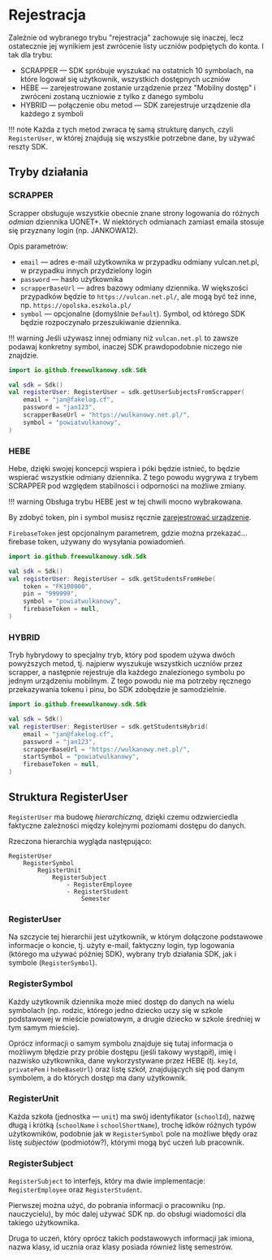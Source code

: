 # Rejestracja

Zależnie od wybranego trybu "rejestracja" zachowuje się inaczej, lecz ostatecznie jej wynikiem jest zwrócenie listy uczniów podpiętych do konta.
I tak dla trybu:

* SCRAPPER — SDK spróbuje wyszukać na ostatnich 10 symbolach, na które logował się użytkownik, wszystkich dostępnych uczniów 
* HEBE — zarejestrowane zostanie urządzenie przez "Mobilny dostęp" i zwróceni zostaną uczniowie z tylko z danego symbolu
* HYBRID — połączenie obu metod — SDK zarejestruje urządzenie dla każdego z symboli

!!! note
    Każda z tych metod zwraca tę samą strukturę danych, czyli `RegisterUser`, w której znajdują się wszystkie potrzebne dane, by używać reszty SDK.

## Tryby działania

### SCRAPPER

Scrapper obsługuje wszystkie obecnie znane strony logowania do różnych _odmian_ dziennika UONET+.
W niektórych odmianach zamiast emaila stosuje się przyznany login (np. JANKOWA12).

Opis parametrów:

* `email` — adres e-mail użytkownika w przypadku odmiany vulcan.net.pl, w przypadku innych przydzielony login
* `password` — hasło użytkownika
* `scrapperBaseUrl` — adres bazowy odmiany dziennika. W większości przypadków będzie to `https://vulcan.net.pl/`, ale mogą być też inne, np. `https://opolska.eszkola.pl/`
* `symbol` — opcjonalne (domyślnie `Default`). Symbol, od którego SDK będzie rozpoczynało przeszukiwanie dziennika.

!!! warning
    Jeśli używasz innej odmiany niż `vulcan.net.pl` to zawsze podawaj konkretny symbol, inaczej SDK prawdopodobnie niczego nie znajdzie.  

```kotlin
import io.github.freewulkanowy.sdk.Sdk

val sdk = Sdk()
val registerUser: RegisterUser = sdk.getUserSubjectsFromScrapper(
    email = "jan@fakelog.cf",
    password = "jan123",
    scrapperBaseUrl = "https://wulkanowy.net.pl/",
    symbol = "powiatwulkanowy",
)
```


### HEBE

Hebe, dzięki swojej koncepcji wspiera i póki będzie istnieć, to będzie wspierać wszystkie odmiany dziennika.
Z tego powodu wygrywa z trybem SCRAPPER pod względem stabilności i odporności na możliwe zmiany.

!!! warning
    Obsługa trybu HEBE jest w tej chwili mocno wybrakowana.

By zdobyć token, pin i symbol musisz ręcznie [zarejestrować urządzenie](https://wulkanowy.github.io/czesto-zadawane-pytania/co-to-jest-symbol).

`FirebaseToken` jest opcjonalnym parametrem, gdzie można przekazać... firebase token, używany do wysyłania powiadomień.

```kotlin
import io.github.freewulkanowy.sdk.Sdk

val sdk = Sdk()
val registerUser: RegisterUser = sdk.getStudentsFromHebe(
    token = "FK100000",
    pin = "999999",
    symbol = "powiatwulkanowy",
    firebaseToken = null,
)
```


### HYBRID

Tryb hybrydowy to specjalny tryb, który pod spodem używa dwóch powyższych metod, tj. najpierw wyszukuje wszystkich uczniów przez scrapper, a następnie rejestruje dla każdego znalezionego symbolu po jednym urządzeniu mobilnym.
Z tego powodu nie ma potrzeby ręcznego przekazywania tokenu i pinu, bo SDK zdobędzie je samodzielnie.

```kotlin
import io.github.freewulkanowy.sdk.Sdk

val sdk = Sdk()
val registerUser: RegisterUser = sdk.getStudentsHybrid(
    email = "jan@fakelog.cf",
    password = "jan123",
    scrapperBaseUrl = "https://wulkanowy.net.pl/",
    startSymbol = "powiatwulkanowy",
    firebaseToken = null,
)
```

## Struktura RegisterUser

`RegisterUser` ma budowę _hierarchiczną_, dzięki czemu odzwierciedla faktyczne zależności między kolejnymi poziomami dostępu do danych.

Rzeczona hierarchia wygląda następująco:

```
RegisterUser
    RegisterSymbol
        RegisterUnit
            RegisterSubject
                - RegisterEmployee
                - RegisterStudent
                    Semester
```

### RegisterUser

Na szczycie tej hierarchii jest użytkownik, w którym dołączone podstawowe informacje o koncie, tj. użyty e-mail, faktyczny login, typ logowania (którego ma używać później SDK), wybrany tryb działania SDK, jak i symbole (`RegisterSymbol`). 

### RegisterSymbol

Każdy użytkownik dziennika może mieć dostęp do danych na wielu symbolach (np. rodzic, którego jedno dziecko uczy się w szkole podstawowej w mieście powiatowym, a drugie dziecko w szkole średniej w tym samym mieście).

Oprócz informacji o samym symbolu znajduje się tutaj informacja o możliwym błędzie przy próbie dostępu (jeśli takowy wystąpił), imię i nazwisko użytkownika, dane wykorzystywane przez HEBE (tj. `keyId`, `privatePem` i `hebeBaseUrl`) oraz listę szkół, znajdujących się pod danym symbolem, a do których dostęp ma dany użytkownik.  

### RegisterUnit

Każda szkoła (jednostka — `unit`) ma swój identyfikator (`schoolId`), nazwę długą i krótką (`schoolName` i `schoolShortName`), trochę idków różnych typów użytkowników, podobnie jak w `RegisterSymbol` pole na możliwe błędy oraz listę _subjectów_ (podmiotów?), którymi mogą być uczeń lub pracownik.

### RegisterSubject

`RegisterSubject` to interfejs, który ma dwie implementacje: `RegisterEmployee` oraz `RegisterStudent`.

Pierwszej można użyć, do pobrania informacji o pracowniku (np. nauczycielu), by móc dalej używać SDK np. do obsługi wiadomości dla takiego użytkownika.

Druga to uczeń, który oprócz takich podstawowych informacji jak imiona, nazwa klasy, id ucznia oraz klasy posiada również listę semestrów.
